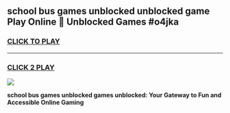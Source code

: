 
## school bus games unblocked unblocked game Play Online 👋 Unblocked Games #o4jka
<h3>
<a href="https://premium.freeplayer.one?title=school_bus_games_unblocked&ref=21F">CLICK TO PLAY</a></h3>
<hr>

<h3>
<a href="https://premium.freeplayer.one?title=school_bus_games_unblocked&ref=21F">CLICK 2 PLAY</a>
  
</h3>

<a href="https://premium.freeplayer.one?title=school_bus_games_unblocked&ref=21F/"><img src="https://clearcache.store/games.png"></a>


**school bus games unblocked games unblocked: Your Gateway to Fun and Accessible Online Gaming**
